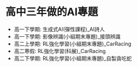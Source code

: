 # 高中三年做的AI專題
* 高一下學期: 生成式AI(彈性課程)_AI詩人
* 高一下學期: 影像辨識(小組期末專題)_接頭辨識
* 高二上學期: RL強化學習(小組期末專題)_CarRacing
* 高二寒假: RL強化學習(科展)_CarRacing
* 高二下學期: RL強化學習(小組期末專題)_自製貪吃蛇
